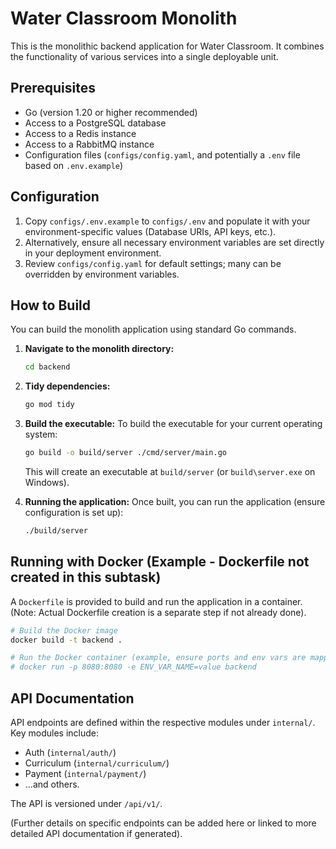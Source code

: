 # Water Classroom Monolith

This is the monolithic backend application for Water Classroom. It combines the functionality of various services into a single deployable unit.

## Prerequisites

*   Go (version 1.20 or higher recommended)
*   Access to a PostgreSQL database
*   Access to a Redis instance
*   Access to a RabbitMQ instance
*   Configuration files (`configs/config.yaml`, and potentially a `.env` file based on `.env.example`)

## Configuration

1.  Copy `configs/.env.example` to `configs/.env` and populate it with your environment-specific values (Database URIs, API keys, etc.).
2.  Alternatively, ensure all necessary environment variables are set directly in your deployment environment.
3.  Review `configs/config.yaml` for default settings; many can be overridden by environment variables.

## How to Build

You can build the monolith application using standard Go commands.

1.  **Navigate to the monolith directory:**
    ```bash
    cd backend
    ```

2.  **Tidy dependencies:**
    ```bash
    go mod tidy
    ```

3.  **Build the executable:**
    To build the executable for your current operating system:
    ```bash
    go build -o build/server ./cmd/server/main.go
    ```
    This will create an executable at `build/server` (or `build\server.exe` on Windows).

4.  **Running the application:**
    Once built, you can run the application (ensure configuration is set up):
    ```bash
    ./build/server
    ```

## Running with Docker (Example - Dockerfile not created in this subtask)

A `Dockerfile` is provided to build and run the application in a container.
(Note: Actual Dockerfile creation is a separate step if not already done).

```bash
# Build the Docker image
docker build -t backend .

# Run the Docker container (example, ensure ports and env vars are mapped)
# docker run -p 8080:8080 -e ENV_VAR_NAME=value backend
```

## API Documentation

API endpoints are defined within the respective modules under `internal/`. Key modules include:
*   Auth (`internal/auth/`)
*   Curriculum (`internal/curriculum/`)
*   Payment (`internal/payment/`)
*   ...and others.

The API is versioned under `/api/v1/`.

(Further details on specific endpoints can be added here or linked to more detailed API documentation if generated).
